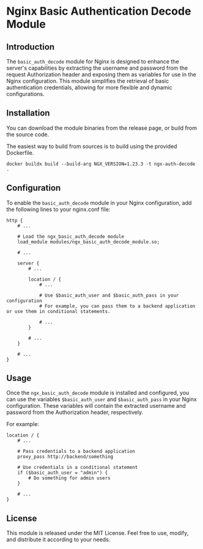 # Nginx Basic Authentication Decode Module

## Introduction

The `basic_auth_decode` module for Nginx is designed to enhance the server's capabilities by extracting the username and password from the request Authorization header and exposing them as variables for use in the Nginx configuration. This module simplifies the retrieval of basic authentication credentials, allowing for more flexible and dynamic configurations.

## Installation

You can download the module binaries from the release page, or build from the source code.

The easiest way to build from sources is to build using the provided Dockerfile.

```shell
docker buildx build --build-arg NGX_VERSION=1.23.3 -t ngx-auth-decode .
```

## Configuration

To enable the `basic_auth_decode` module in your Nginx configuration, add the following lines to your nginx.conf file:

```nginx
http {
    # ...

    # Load the ngx_basic_auth_decode module
    load_module modules/ngx_basic_auth_decode_module.so;

    # ...

    server {
        # ...

        location / {
            # ...

            # Use $basic_auth_user and $basic_auth_pass in your configuration
            # For example, you can pass them to a backend application or use them in conditional statements.
            
            # ...
        }

        # ...
    }

    # ...
}

```

## Usage

Once the `ngx_basic_auth_decode` module is installed and configured, you can use the variables `$basic_auth_user` and `$basic_auth_pass` in your Nginx configuration. These variables will contain the extracted username and password from the Authorization header, respectively.

For example:

```nginx
location / {
    # ...

    # Pass credentials to a backend application
    proxy_pass http://backend/something

    # Use credentials in a conditional statement
    if ($basic_auth_user = "admin") {
        # Do something for admin users
    }

    # ...
}

```

## License

This module is released under the MIT License. Feel free to use, modify, and distribute it according to your needs.

